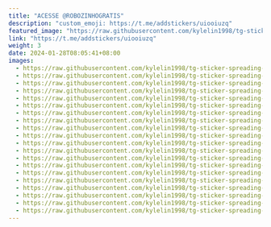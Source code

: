 ```yaml
---
title: "ACESSE @ROBOZINHOGRATIS"
description: "custom_emoji: https://t.me/addstickers/uiooiuzq"
featured_image: "https://raw.githubusercontent.com/kylelin1998/tg-sticker-spreading-worldwide-images/main/img/20c0e033-cee6-4953-be82-6224e7b8e4a5.jpg"
link: "https://t.me/addstickers/uiooiuzq"
weight: 3
date: 2024-01-28T08:05:41+08:00
images:
  - https://raw.githubusercontent.com/kylelin1998/tg-sticker-spreading-worldwide-images/main/img/20c0e033-cee6-4953-be82-6224e7b8e4a5.jpg
  - https://raw.githubusercontent.com/kylelin1998/tg-sticker-spreading-worldwide-images/main/img/683c8ea5-50aa-40ba-97fa-63964bef11a7.jpg
  - https://raw.githubusercontent.com/kylelin1998/tg-sticker-spreading-worldwide-images/main/img/0bc5d907-39df-4b18-b79c-7135180262cc.jpg
  - https://raw.githubusercontent.com/kylelin1998/tg-sticker-spreading-worldwide-images/main/img/6d0077c2-c2b5-419e-8834-13533a83298e.jpg
  - https://raw.githubusercontent.com/kylelin1998/tg-sticker-spreading-worldwide-images/main/img/a6f6009b-d44d-404b-ae1b-cfaf02133911.jpg
  - https://raw.githubusercontent.com/kylelin1998/tg-sticker-spreading-worldwide-images/main/img/01df62a8-e066-4540-8faa-f6871a7c12c0.jpg
  - https://raw.githubusercontent.com/kylelin1998/tg-sticker-spreading-worldwide-images/main/img/b148e36e-4035-4089-9f19-0c143febfb77.jpg
  - https://raw.githubusercontent.com/kylelin1998/tg-sticker-spreading-worldwide-images/main/img/45f036b9-0767-4ee0-8cd4-b817c0c8ccde.jpg
  - https://raw.githubusercontent.com/kylelin1998/tg-sticker-spreading-worldwide-images/main/img/b8c747fd-7f55-43bf-9ec9-c9714f5281c9.jpg
  - https://raw.githubusercontent.com/kylelin1998/tg-sticker-spreading-worldwide-images/main/img/b51b4b13-7b0c-4347-a96a-451a3ae036df.jpg
  - https://raw.githubusercontent.com/kylelin1998/tg-sticker-spreading-worldwide-images/main/img/a1491936-643a-4c19-8849-eb94de04bd57.jpg
  - https://raw.githubusercontent.com/kylelin1998/tg-sticker-spreading-worldwide-images/main/img/01d77c50-3ffd-4b25-8ab4-1fb3d9e028c1.jpg
  - https://raw.githubusercontent.com/kylelin1998/tg-sticker-spreading-worldwide-images/main/img/4d9bc40c-8275-4de9-b091-8c50cb25c23c.jpg
  - https://raw.githubusercontent.com/kylelin1998/tg-sticker-spreading-worldwide-images/main/img/7bfda875-54e4-4c34-a5f9-2c3bdb160468.jpg
  - https://raw.githubusercontent.com/kylelin1998/tg-sticker-spreading-worldwide-images/main/img/e43159d2-7667-4890-84fb-4989acab6f8b.jpg
  - https://raw.githubusercontent.com/kylelin1998/tg-sticker-spreading-worldwide-images/main/img/4f12c6dc-a753-4663-97a1-bcaa2eddbe0f.jpg
  - https://raw.githubusercontent.com/kylelin1998/tg-sticker-spreading-worldwide-images/main/img/c2be5151-559f-4dd3-8669-bf600d681bde.jpg
  - https://raw.githubusercontent.com/kylelin1998/tg-sticker-spreading-worldwide-images/main/img/06760950-a7ad-4c55-9cb5-2141e1a05eb4.jpg
  - https://raw.githubusercontent.com/kylelin1998/tg-sticker-spreading-worldwide-images/main/img/c7942898-d07b-43c5-8d92-c1f1d3166ff9.jpg
  - https://raw.githubusercontent.com/kylelin1998/tg-sticker-spreading-worldwide-images/main/img/f19be430-ce25-4199-9a35-cf818804adf6.jpg
---
```

